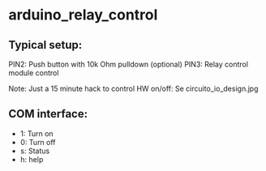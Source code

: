 # arduino_relay_control

## Typical setup:
PIN2: Push button with 10k Ohm pulldown (optional)
PIN3: Relay control module control

Note: Just a 15 minute hack to control HW on/off: Se circuito_io_design.jpg

## COM interface:
 - 1: Turn on
 - 0: Turn off
 - s: Status
 - h: help
